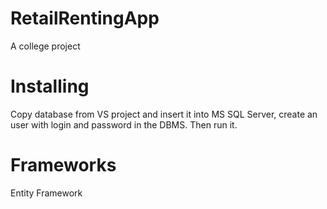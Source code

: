 # RetailRentingApp
A college project

# Installing

Copy database from VS project and insert it into MS SQL Server, create an user with login and password in the DBMS. Then run it.

# Frameworks

Entity Framework
